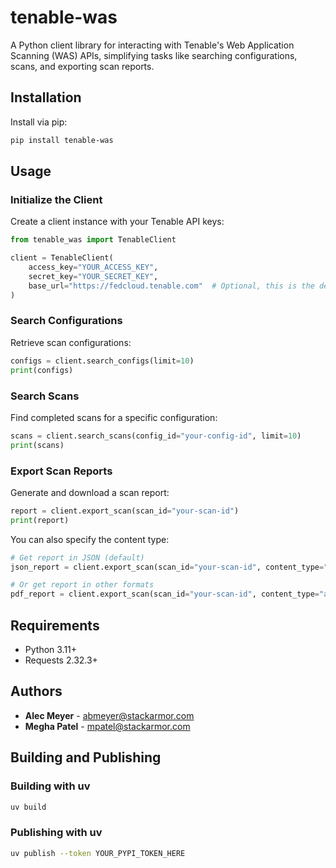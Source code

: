 # tenable-was

A Python client library for interacting with Tenable's Web Application Scanning (WAS) APIs, simplifying tasks like searching configurations, scans, and exporting scan reports.

## Installation

Install via pip:

```bash
pip install tenable-was
```

## Usage

### Initialize the Client

Create a client instance with your Tenable API keys:

```python
from tenable_was import TenableClient

client = TenableClient(
    access_key="YOUR_ACCESS_KEY",
    secret_key="YOUR_SECRET_KEY",
    base_url="https://fedcloud.tenable.com"  # Optional, this is the default
)
```

### Search Configurations

Retrieve scan configurations:

```python
configs = client.search_configs(limit=10)
print(configs)
```

### Search Scans

Find completed scans for a specific configuration:

```python
scans = client.search_scans(config_id="your-config-id", limit=10)
print(scans)
```

### Export Scan Reports

Generate and download a scan report:

```python
report = client.export_scan(scan_id="your-scan-id")
print(report)
```

You can also specify the content type:

```python
# Get report in JSON (default)
json_report = client.export_scan(scan_id="your-scan-id", content_type="application/json")

# Or get report in other formats
pdf_report = client.export_scan(scan_id="your-scan-id", content_type="application/pdf")
```

## Requirements

- Python 3.11+
- Requests 2.32.3+

## Authors

- **Alec Meyer** - [abmeyer@stackarmor.com](mailto:abmeyer@stackarmor.com)
- **Megha Patel** - [mpatel@stackarmor.com](mailto:mpatel@stackarmor.com)

## Building and Publishing

### Building with uv
```bash
uv build
```

### Publishing with uv
```bash
uv publish --token YOUR_PYPI_TOKEN_HERE
```